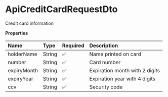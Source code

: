 # ApiCreditCardRequestDto

Credit card information

**Properties**

| Name        | Type   | Required | Description                    |
| :---------- | :----- | :------- | :----------------------------- |
| holderName  | String | ✅       | Name printed on card           |
| number      | String | ✅       | Card number                    |
| expiryMonth | String | ✅       | Expiration month with 2 digits |
| expiryYear  | String | ✅       | Expiration year with 4 digits  |
| ccv         | String | ✅       | Security code                  |

<!-- This file was generated by liblab | https://liblab.com/ -->
